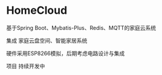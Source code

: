 # HomeCloud

基于Spring Boot、Mybatis-Plus、Redis、MQTT的家庭云系统

集成 家庭云盘空间、智能家居系统

硬件采用ESP8266模拟，后期考虑电路设计与集成

项目 持续开发中
